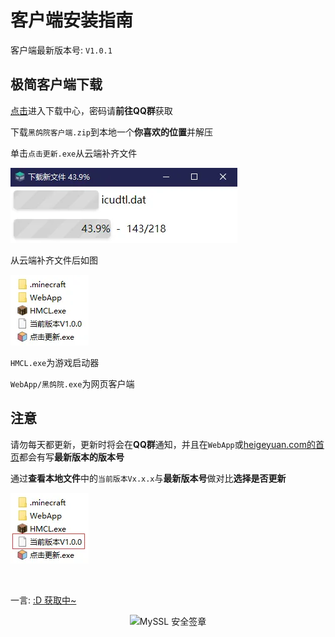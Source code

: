 # 客户端安装指南

客户端最新版本号: `V1.0.1`

## 极简客户端下载

[点击](https://qiaoshouzi.lanzoui.com/s/heigeyuan)进入下载中心，密码请**前往QQ群**获取

下载`黑鸽院客户端.zip`到本地一个**你喜欢的位置**并解压

单击`点击更新.exe`从云端补齐文件

![图片: ./_img/McAppHelp-1.webp](./_img/McAppHelp-1.webp)

从云端补齐文件后如图

![图片: ./_img/McAppHelp-2.webp](./_img/McAppHelp-2.webp)

`HMCL.exe`为游戏启动器

`WebApp/黑鸽院.exe`为网页客户端

## 注意

请勿每天都更新，更新时将会在**QQ群**通知，并且在`WebApp`或[heigeyuan.com的首页](/)都会有写**最新版本的版本号**

通过**查看本地文件**中的`当前版本Vx.x.x`与**最新版本号**做对比**选择是否更新**

![图片: ./_img/McAppHelp-3.webp](./_img/McAppHelp-3.webp)

<br>
<p id="hitokoto">一言: <a href="#/McAppHelp" id="hitokoto_text" target="blank">:D 获取中~</a></p>
<div title="MySSL 安全签章" id="myssl_seal" onclick="window.open('https://myssl.com/seal/detail?domain=www.heigeyuan.com','MySSL安全签章','height=800,width=470,top=0,right=0,toolbar=no,menubar=no,scrollbars=no,resizable=no,location=no,status=no')" style="text-align: center"><img src="https://sealres.myssl.com/seal/img/1x/seal.svg?domain=www.heigeyuan.com" alt="MySSL 安全签章" style="width: 100px; height: auto; cursor: pointer"></div>